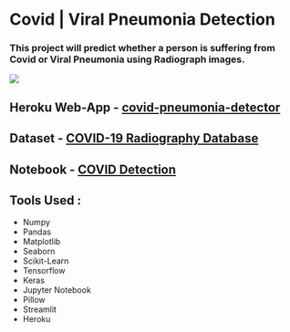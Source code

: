# Covid | Viral Pneumonia Detection
### This project will predict whether a person is suffering from Covid or Viral Pneumonia using Radiograph images.

![](https://policyoptions.irpp.org/wp-content/uploads/sites/2/2020/07/Facebook-WHO%E2%80%99s-COVID-19-Technology-Access-Pool-deserves-Canada%E2%80%99s-support.jpg)

## Heroku Web-App - [covid-pneumonia-detector](https://covid-pneumonia-detector.herokuapp.com/)

## Dataset - [COVID-19 Radiography Database](https://www.kaggle.com/tawsifurrahman/covid19-radiography-database)

## Notebook - [COVID Detection](https://www.kaggle.com/kartik2khandelwal/transfer-learning)

## Tools Used :
* Numpy
* Pandas
* Matplotlib
* Seaborn
* Scikit-Learn
* Tensorflow
* Keras
* Jupyter Notebook
* Pillow
* Streamlit
* Heroku
